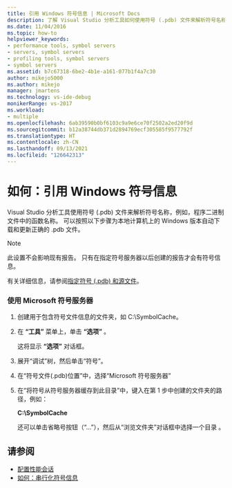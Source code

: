 ```yaml
---
title: 引用 Windows 符号信息 | Microsoft Docs
description: 了解 Visual Studio 分析工具如何使用符号 (.pdb) 文件来解析符号名称，例如，程序二进制文件中的函数名称。
ms.date: 11/04/2016
ms.topic: how-to
helpviewer_keywords:
- performance tools, symbol servers
- servers, symbol servers
- profiling tools, symbol servers
- symbol servers
ms.assetid: b7c67318-6be2-4b1e-a161-077b1f4a7c30
author: mikejo5000
ms.author: mikejo
manager: jmartens
ms.technology: vs-ide-debug
monikerRange: vs-2017
ms.workload:
- multiple
ms.openlocfilehash: 6ab39590b0bf6103c9a9e6ce70f2502a2ed20f9d
ms.sourcegitcommit: b12a38744db371d2894769ecf305585f9577792f
ms.translationtype: HT
ms.contentlocale: zh-CN
ms.lasthandoff: 09/13/2021
ms.locfileid: "126642313"
---
```

# <a name="how-to-reference-windows-symbol-information"></a>如何：引用 Windows 符号信息
Visual Studio 分析工具使用符号 (.pdb) 文件来解析符号名称，例如，程序二进制文件中的函数名称。 可以按照以下步骤为本地计算机上的 Windows 版本自动下载和更新正确的 .pdb 文件。

> [!NOTE]
> 此设置不会影响现有报告。 只有在指定符号服务器以后创建的报告才会有符号信息。

 有关详细信息，请参阅[指定符号 (.pdb) 和源文件](../debugger/specify-symbol-dot-pdb-and-source-files-in-the-visual-studio-debugger.md)。

### <a name="to-use-the-microsoft-symbol-server"></a>使用 Microsoft 符号服务器

1. 创建用于包含符号文件信息的文件夹，如 C:\SymbolCache。

2. 在 **“工具”** 菜单上，单击 **“选项”** 。

     这将显示 **“选项”** 对话框。

3. 展开“调试”树，然后单击“符号”。 

4. 在“符号文件(.pdb)位置”中，选择“Microsoft 符号服务器” 

5. 在“将符号从符号服务器缓存到此目录”中，键入在第 1 步中创建的文件夹的路径，例如：

     **C:\SymbolCache**

     还可以单击省略号按钮（“...”），然后从“浏览文件夹”对话框中选择一个目录 。

## <a name="see-also"></a>请参阅
- [配置性能会话](../profiling/configuring-performance-sessions.md)
- [如何：串行化符号信息](../profiling/how-to-serialize-symbol-information.md)
